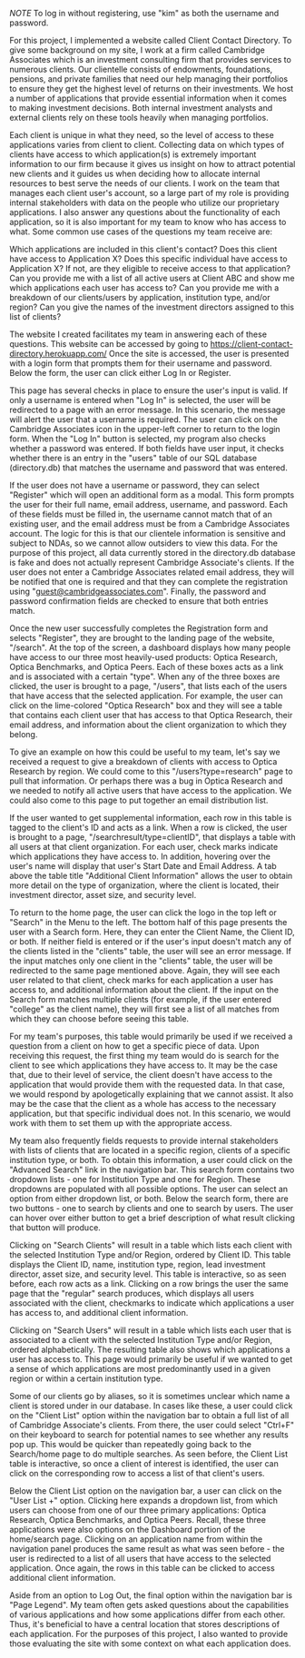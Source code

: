 *NOTE* To log in without registering, use "kim" as both the username and password.

For this project, I implemented a website called Client Contact Directory. To give some background on my site, I work at a firm called Cambridge Associates which is an investment consulting firm that provides services to numerous clients. Our clientelle consists of endowments, foundations, pensions, and private families that need our help managing their portfolios to ensure they get the highest level of returns on their investments. We host a number of applications that provide essential information when it comes to making investment decisions. Both internal investment analysts and external clients rely on these tools heavily when managing portfolios.

Each client is unique in what they need, so the level of access to these applications varies from client to client. Collecting data on which types of clients have access to which application(s) is extremely important information to our firm because it gives us insight on how to attract potential new clients and it guides us when deciding how to allocate internal resources to best serve the needs of our clients. I work on the team that manages each client user's account, so a large part of my role is providing internal stakeholders with data on the people who utilize our proprietary applications. I also answer any questions about the functionality of each application, so it is also important for my team to know who has access to what. Some common use cases of the questions my team receive are:

Which applications are included in this client's contact? Does this client have access to Application X?
Does this specific individual have access to Application X? If not, are they eligible to receive access to that application?
Can you provide me with a list of all active users at Client ABC and show me which applications each user has access to?
Can you provide me with a breakdown of our clients/users by application, institution type, and/or region?
Can you give the names of the investment directors assigned to this list of clients?

The website I created facilitates my team in answering each of these questions. This website can be accessed by going to https://client-contact-directory.herokuapp.com/ Once the site is accessed, the user is presented with a login form that prompts them for their username and password. Below the form, the user can click either Log In or Register.

This page has several checks in place to ensure the user's input is valid. If only a username is entered when "Log In" is selected, the user will be redirected to a page with an error message. In this scenario, the message will alert the user that a username is required. The user can click on the Cambridge Associates icon in the upper-left corner to return to the login form. When the "Log In" button is selected, my program also checks whether a password was entered. If both fields have user input, it checks whether there is an entry in the "users" table of our SQL database (directory.db) that matches the username and password that was entered.

If the user does not have a username or password, they can select "Register" which will open an additional form as a modal. This form prompts the user for their full name, email address, username, and password. Each of these fields must be filled in, the username cannot match that of an existing user, and the email address must be from a Cambridge Associates account. The logic for this is that our clientele information is sensitive and subject to NDAs, so we cannot allow outsiders to view this data. For the purpose of this project, all data currently stored in the directory.db database is fake and does not actually represent Cambridge Associate's clients. If the user does not enter a Cambridge Associates related email address, they will be notified that one is required and that they can complete the registration using "guest@cambridgeassociates.com". Finally, the password and password confirmation fields are checked to ensure that both entries match.

Once the new user successfully completes the Registration form and selects "Register", they are brought to the landing page of the website, "/search". At the top of the screen, a dashboard displays how many people have access to our three most heavily-used products: Optica Research, Optica Benchmarks, and Optica Peers. Each of these boxes acts as a link and is associated with a certain "type". When any of the three boxes are clicked, the user is brought to a page, "/users", that lists each of the users that have access that the selected application. For example, the user can click on the lime-colored "Optica Research" box and they will see a table that contains each client user that has access to that Optica Research, their email address, and information about the client organization to which they belong.

To give an example on how this could be useful to my team, let's say we received a request to give a breakdown of clients with access to Optica Research by region. We could come to this "/users?type=research" page to pull that information. Or perhaps there was a bug in Optica Research and we needed to notify all active users that have access to the application. We could also come to this page to put together an email distribution list.

If the user wanted to get supplemental information, each row in this table is tagged to the client's ID and acts as a link. When a row is clicked, the user is brought to a page, "/searchresult/type=clientID", that displays a table with all users at that client organization. For each user, check marks indicate which applications they have access to. In addition, hovering over the user's name will display that user's Start Date and Email Address. A tab above the table title "Additional Client Information" allows the user to obtain more detail on the type of organization, where the client is located, their investment director, asset size, and security level.

To return to the home page, the user can click the logo in the top left or "Search" in the Menu to the left. The bottom half of this page presents the user with a Search form. Here, they can enter the Client Name, the Client ID, or both. If neither field is entered or if the user's input doesn't match any of the clients listed in the "clients" table, the user will see an error message. If the input matches only one client in the "clients" table, the user will be redirected to the same page mentioned above. Again, they will see each user related to that client, check marks for each application a user has access to, and additional information about the client. If the input on the Search form matches multiple clients (for example, if the user entered "college" as the client name), they will first see a list of all matches from which they can choose before seeing this table.

For my team's purposes, this table would primarily be used if we received a question from a client on how to get a specific piece of data. Upon receiving this request, the first thing my team would do is search for the client to see which applications they have access to. It may be the case that, due to their level of service, the client doesn't have access to the application that would provide them with the requested data. In that case, we would respond by apologetically explaining that we cannot assist. It also may be the case that the client as a whole has access to the necessary application, but that specific individual does not. In this scenario, we would work with them to set them up with the appropriate access.

My team also frequently fields requests to provide internal stakeholders with lists of clients that are located in a specific region, clients of a specific institution type, or both. To obtain this information, a user could click on the "Advanced Search" link in the navigation bar. This search form contains two dropdown lists - one for Institution Type and one for Region. These dropdowns are populated with all possible options. The user can select an option from either dropdown list, or both. Below the search form, there are two buttons - one to search by clients and one to search by users. The user can hover over either button to get a brief description of what result clicking that button will produce.

Clicking on "Search Clients" will result in a table which lists each client with the selected Institution Type and/or Region, ordered by Client ID. This table displays the Client ID, name, institution type, region, lead investment director, asset size, and security level. This table is interactive, so as seen before, each row acts as a link. Clicking on a row brings the user the same page that the "regular" search produces, which displays all users associated with the client, checkmarks to indicate which applications a user has access to, and additional client information.

Clicking on "Search Users" will result in a table which lists each user that is associated to a client with the selected Institution Type and/or Region, ordered alphabetically. The resulting table also shows which applications a user has access to. This page would primarily be useful if we wanted to get a sense of which applications are most predominantly used in a given region or within a certain institution type.

Some of our clients go by aliases, so it is sometimes unclear which name a client is stored under in our database. In cases like these, a user could click on the "Client List" option within the navigation bar to obtain a full list of all of Cambridge Associate's clients. From there, the user could select "Ctrl+F" on their keyboard to search for potential names to see whether any results pop up. This would be quicker than repeatedly going back to the Search/home page to do multiple searches. As seen before, the Client List table is interactive, so once a client of interest is identified, the user can click on the corresponding row to access a list of that client's users.

Below the Client List option on the navigation bar, a user can click on the "User List +" option. Clicking here expands a dropdown list, from which users can choose from one of our three primary applications: Optica Research, Optica Benchmarks, and Optica Peers. Recall, these three applications were also options on the Dashboard portion of the home/search page. Clicking on an application name from within the navigation panel produces the same result as what was seen before - the user is redirected to a list of all users that have access to the selected application. Once again, the rows in this table can be clicked to access additional client information.

Aside from an option to Log Out, the final option within the navigation bar is "Page Legend". My team often gets asked questions about the capabilities of various applications and how some applications differ from each other. Thus, it's beneficial to have a central location that stores descriptions of each application. For the purposes of this project, I also wanted to provide those evaluating the site with some context on what each application does.
